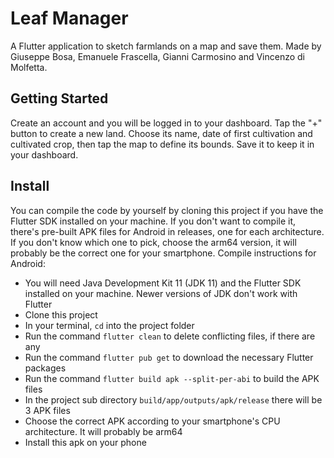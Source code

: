 # Leaf Manager

A Flutter application to sketch farmlands on a map and save them.
Made by Giuseppe Bosa, Emanuele Frascella, Gianni Carmosino and Vincenzo di Molfetta.

## Getting Started

Create an account and you will be logged in to your dashboard. Tap the "+" button to create a new land. Choose its name, date of first cultivation and cultivated crop, then tap the map to define its bounds. Save it to keep it in your dashboard.

## Install

You can compile the code by yourself by cloning this project if you have the Flutter SDK installed on your machine. If you don't want to compile it, there's pre-built APK files for Android in releases, one for each architecture. If you don't know which one to pick, choose the arm64 version, it will probably be the correct one for your smartphone.
Compile instructions for Android:  
  * You will need Java Development Kit 11 (JDK 11) and the Flutter SDK installed on your machine. Newer versions of JDK don't work with Flutter
  * Clone this project
  * In your terminal, `cd` into the project folder
  * Run the command `flutter clean` to delete conflicting files, if there are any
  * Run the command `flutter pub get` to download the necessary Flutter packages
  * Run the command `flutter build apk --split-per-abi` to build the APK files
  * In the project sub directory `build/app/outputs/apk/release` there will be 3 APK files
  * Choose the correct APK according to your smartphone's CPU architecture. It will probably be arm64
  * Install this apk on your phone